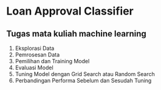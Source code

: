 # Loan Approval Classifier
## Tugas mata kuliah machine learning
1. Eksplorasi Data
2. Pemrosesan Data
3. Pemilihan dan Training Model
4. Evaluasi Model
5. Tuning Model dengan Grid Search atau Random Search
6. Perbandingan Performa Sebelum dan Sesudah Tuning 
